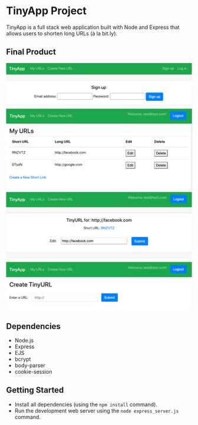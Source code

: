 # TinyApp Project

TinyApp is a full stack web application built with Node and Express that allows users to shorten long URLs (à la bit.ly).

## Final Product

!["Screenshot of register page"](https://github.com/wdportman/tinyapp/blob/master/docs/:register.png)
!["Screenshot of URLs page"](https://github.com/wdportman/tinyapp/blob/master/docs/:urls.png)
!["Screenshot of add-a-new-URL page"](https://github.com/wdportman/tinyapp/blob/master/docs/:urls:id.png)
!["Screenshot of view-a-URL page"](https://github.com/wdportman/tinyapp/blob/master/docs/:urls:new.png)

## Dependencies

- Node.js
- Express
- EJS
- bcrypt
- body-parser
- cookie-session

## Getting Started

- Install all dependencies (using the `npm install` command).
- Run the development web server using the `node express_server.js` command.